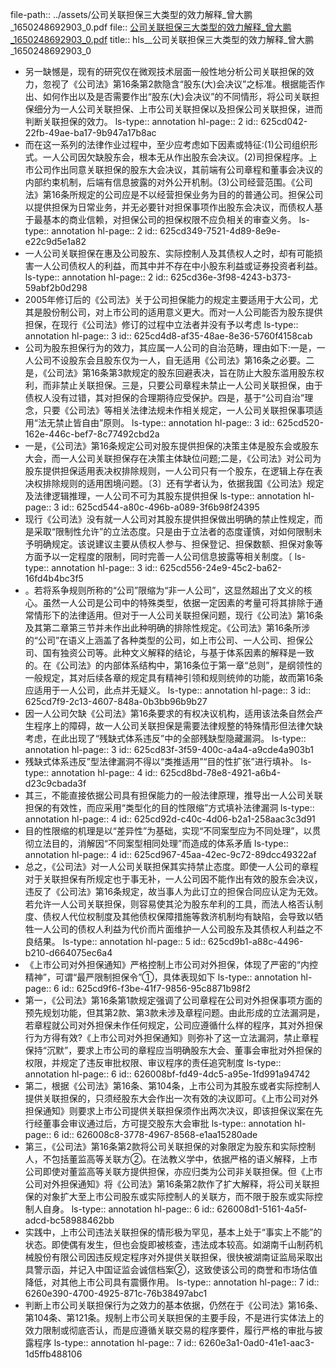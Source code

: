 file-path:: ../assets/公司关联担保三大类型的效力解释_曾大鹏_1650248692903_0.pdf
file:: [公司关联担保三大类型的效力解释_曾大鹏_1650248692903_0.pdf](../assets/公司关联担保三大类型的效力解释_曾大鹏_1650248692903_0.pdf)
title:: hls__公司关联担保三大类型的效力解释_曾大鹏_1650248692903_0

- 另一缺憾是，现有的研究仅在微观技术层面一般性地分析公司关联担保的效力，忽视了《公司法》第16条第2款隐含“股东(大)会决议”之标准。根据能否作出、如何作出以及是否需要作出“股东(大)会决议”的不同情形，将公司关联担保细分为一人公司关联担保、上市公司关联担保以及担保公司关联担保，进而判断关联担保的效力。
  ls-type:: annotation
  hl-page:: 2
  id:: 625cd042-22fb-49ae-ba17-9b947a17b8ac
- 而在这一系列的法律作业过程中，至少应考虑如下因素或特征:(1)公司组织形式。一人公司因欠缺股东会，根本无从作出股东会决议。(2)司担保程序。上市公司作出同意关联担保的股东大会决议，其前端有公司章程和董事会决议的内部约束机制，后端有信息披露的对外公开机制。(3)公司经营范围。《公司法》第16条所规定的公司应是不以经营担保业务为目的的普通公司。担保公司以提供担保为日常业务，并无必要针对担保事项作出股东会决议，而债权人基于最基本的商业信赖，对担保公司的担保权限不应负相关的审查义务。
  ls-type:: annotation
  hl-page:: 2
  id:: 625cd349-7521-4d89-8e9e-e22c9d5e1a82
- 一人公司关联担保在惠及公司股东、实际控制人及其债权人之时，却有可能损害一人公司债权人的利益，而其中并不存在中小股东利益或证券投资者利益。
  ls-type:: annotation
  hl-page:: 2
  id:: 625cd36e-3f98-4243-b373-59abf2b0d298
- 2005年修订后的《公司法》关于公司担保能力的规定主要适用于大公司，尤其是股份制公司，对上市公司的适用意义更大。而对一人公司能否为股东提供担保，在现行《公司法》修订的过程中立法者并没有予以考虑
  ls-type:: annotation
  hl-page:: 3
  id:: 625cd4d8-af35-48ae-8e36-5760f4158cab
- 公司为股东担保行为的效力，其应属一人公司的自治范畴，理由如下:一是，一人公司不设股东会且股东仅为一人，自无适用《公司法》第16条之必要。二是，《公司法》第16条第3款规定的股东回避表决，旨在防止大股东滥用股东权利，而非禁止关联担保。三是，只要公司章程未禁止一人公司关联担保，由于债权人没有过错，其对担保的合理期待应受保护。四是，基于“公司自治”理念，只要《公司法》等相关法律法规未作相关规定，一人公司关联担保事项适用“法无禁止皆自由”原则。
  ls-type:: annotation
  hl-page:: 3
  id:: 625cd520-162e-446c-bef7-8c77492cbd2a
- 一是，《公司法》第16条规定公司对股东提供担保的决策主体是股东会或股东大会，而一人公司关联担保存在决策主体缺位问题;二是，《公司法》对公司为股东提供担保适用表决权排除规则，一人公司只有一个股东，在逻辑上存在表决权排除规则的适用困境问题。〔3〕还有学者认为，依据我国《公司法》规定及法律逻辑推理，一人公司不可为其股东提供担保
  ls-type:: annotation
  hl-page:: 3
  id:: 625cd544-a80c-496b-a089-3f6b98f24395
- 现行《公司法》没有就一人公司对其股东提供担保做出明确的禁止性规定，而是采取“限制性允许”的立法态度。只是由于立法者的态度谨慎，对如何限制未予明确规定。该说建议主要从债权人参与、担保登记、担保数额、担保对象等方面予以一定程度的限制，同时完善一人公司信息披露等相关制度。〔
  ls-type:: annotation
  hl-page:: 3
  id:: 625cd556-24e9-45c2-ba62-16fd4b4bc3f5
- 。若将系争规则所称的“公司”限缩为“非一人公司”，这显然超出了文义的核心。虽然一人公司是公司中的特殊类型，依据一定因素的考量可将其排除于通常情形下的法律适用。但对于一人公司关联担保问题，现行《公司法》第16条及其第二章第三节并未作出此种明确的排除性规定。《公司法》第16条所涉的“公司”在语义上涵盖了各种类型的公司，如上市公司、一人公司、担保公司、国有独资公司等。此种文义解释的结论，与基于体系因素的解释是一致的。在《公司法》的内部体系结构中，第16条位于第一章“总则”，是纲领性的一般规定，其对后续各章的规定具有精神引领和规则统帅的功能，故而第16条应适用于一人公司，此点并无疑义。
  ls-type:: annotation
  hl-page:: 3
  id:: 625cd7f9-2c13-4607-848a-0b3bb96b9b27
- 因一人公司欠缺《公司法》第16条要求的有权决议机构，适用该法条自然会产生程序上的障碍，故一人公司关联担保是需要法律规整的特殊情形但法律欠缺考虑，在此出现了“残缺式体系违反”中的全部残缺型隐藏漏洞。
  ls-type:: annotation
  hl-page:: 3
  id:: 625cd83f-3f59-400c-a4a4-a9cde4a903b1
- 残缺式体系违反”型法律漏洞不得以“类推适用”“目的性扩张”进行填补。
  ls-type:: annotation
  hl-page:: 4
  id:: 625cd8bd-78e8-4921-a6b4-d23c9cbada3f
- 其三，不能直接依据公司具有担保能力的一般法律原理，推导出一人公司关联担保的有效性，而应采用“类型化的目的性限缩”方式填补法律漏洞
  ls-type:: annotation
  hl-page:: 4
  id:: 625cd92d-c40c-4d06-b2a1-258aac3c3d91
- 目的性限缩的机理是以“差异性”为基础，实现“不同案型应为不同处理”，以贯彻立法目的，消解因“不同案型相同处理”而造成的体系矛盾
  ls-type:: annotation
  hl-page:: 4
  id:: 625cd967-45aa-42ec-9c72-89dcc49322af
- 总之，《公司法》对一人公司关联担保其实持禁止态度。即使一人公司的章程对于关联担保有所规定也于事无补，一人公司因不能作出有效的股东会决议，违反了《公司法》第16条规定，故当事人为此订立的担保合同应认定为无效。若允许一人公司关联担保，则容易使其沦为股东牟利的工具，而法人格否认制度、债权人代位权制度及其他债权保障措施等救济机制均有缺陷，会导致以牺牲一人公司的债权人利益为代价而片面维护一人公司股东及其债权人利益之不良结果。
  ls-type:: annotation
  hl-page:: 5
  id:: 625cd9b1-a88c-4496-b210-d664075ec6a4
- 《上市公司对外担保通知》严格控制上市公司对外担保，体现了严密的“内控精神”，可谓“最严限制担保令”①，具体表现如下
  ls-type:: annotation
  hl-page:: 6
  id:: 625cd9f6-f3be-41f7-9856-95c8871b98f2
- 第一，《公司法》第16条第1款规定强调了公司章程在公司对外担保事项方面的预先规划功能，但其第2款、第3款未涉及章程问题。由此形成的立法漏洞是，若章程就公司对外担保未作任何规定，公司应遵循什么样的程序，其对外担保行为方得有效?《上市公司对外担保通知》则弥补了这一立法漏洞，禁止章程保持“沉默”，要求上市公司的章程应当明确股东大会、董事会审批对外担保的权限，并规定了违反审批权限、审议程序的责任追究制度
  ls-type:: annotation
  hl-page:: 6
  id:: 626008bf-fd49-4dc5-a95e-1fd991a94742
- 第二，根据《公司法》第16条、第104条，上市公司为其股东或者实际控制人提供关联担保的，只须经股东大会作出一次有效的决议即可。《上市公司对外担保通知》则要求上市公司提供关联担保须作出两次决议，即该担保议案在先行经董事会审议通过后，方可提交股东大会审批
  ls-type:: annotation
  hl-page:: 6
  id:: 626008c8-3778-4967-8568-e1aa15280ade
- 第三，《公司法》第16条第2款将公司关联担保的对象限定为股东和实际控制人，不包括董监高等关联方②。在法教义学中，依据严格的语义解释，上市公司即使对董监高等关联方提供担保，亦应归类为公司非关联担保。但《上市公司对外担保通知》将《公司法》第16条第2款作了扩大解释，将公司关联担保的对象扩大至上市公司股东或实际控制人的关联方，而不限于股东或实际控制人自身。
  ls-type:: annotation
  hl-page:: 6
  id:: 626008d1-5161-4a5f-adcd-bc58988462bb
- 实践中，上市公司违法关联担保的情形极为罕见，基本上处于“事实上不能”的状态。即使偶有发生，但也会旋即被核查，违法成本较高。如湖南千山制药机械股份有限公司因违反规定程序对外提供关联担保，很快被湖南证监局采取出具警示函，并记入中国证监会诚信档案②，这致使该公司的商誉和市场估值降低，对其他上市公司具有震慑作用。
  ls-type:: annotation
  hl-page:: 7
  id:: 6260e390-4700-4925-871c-76b38497abc1
- 判断上市公司关联担保行为之效力的基本依据，仍然在于《公司法》第16条、第104条、第121条。规制上市公司关联担保的主要手段，不是进行实体法上的效力限制或彻底否认，而是应遵循关联交易的程序要件，履行严格的审批与披露程序
  ls-type:: annotation
  hl-page:: 7
  id:: 6260e3a1-0ad0-41e1-aac3-1d5ffb488106